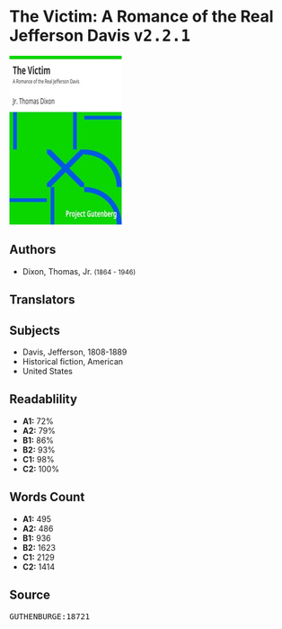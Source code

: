 # The Victim: A Romance of the Real Jefferson Davis <kbd>v2.2.1</kbd>

![](./cover.medium.jpg "")

## Authors


 - Dixon, Thomas, Jr. <small>(1864 - 1946)</small>

## Translators



## Subjects


 - Davis, Jefferson, 1808-1889
 - Historical fiction, American
 - United States

## Readablility


 - **A1:** 72%
 - **A2:** 79%
 - **B1:** 86%
 - **B2:** 93%
 - **C1:** 98%
 - **C2:** 100%

## Words Count


 - **A1:** 495
 - **A2:** 486
 - **B1:** 936
 - **B2:** 1623
 - **C1:** 2129
 - **C2:** 1414

## Source


<kbd>GUTHENBURGE:18721</kbd>
